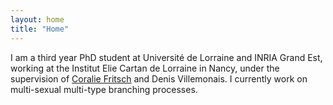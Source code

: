 ```yaml
---
layout: home
title: "Home"
---
```


I am a third year PhD student at Université de Lorraine and INRIA Grand Est, working at the Institut Elie Cartan de Lorraine in Nancy, under the supervision of <a href='http://coralie-fritsch.perso.math.cnrs.fr'>Coralie Fritsch</a> and Denis Villemonais. I currently work on multi-sexual multi-type branching processes.
